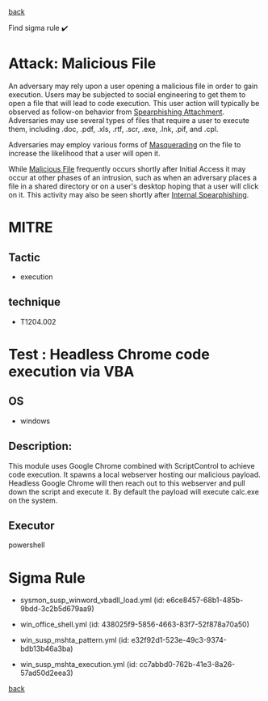 
[back](../index.md)

Find sigma rule :heavy_check_mark: 

# Attack: Malicious File 

An adversary may rely upon a user opening a malicious file in order to gain execution. Users may be subjected to social engineering to get them to open a file that will lead to code execution. This user action will typically be observed as follow-on behavior from [Spearphishing Attachment](https://attack.mitre.org/techniques/T1566/001). Adversaries may use several types of files that require a user to execute them, including .doc, .pdf, .xls, .rtf, .scr, .exe, .lnk, .pif, and .cpl.

Adversaries may employ various forms of [Masquerading](https://attack.mitre.org/techniques/T1036) on the file to increase the likelihood that a user will open it.

While [Malicious File](https://attack.mitre.org/techniques/T1204/002) frequently occurs shortly after Initial Access it may occur at other phases of an intrusion, such as when an adversary places a file in a shared directory or on a user's desktop hoping that a user will click on it. This activity may also be seen shortly after [Internal Spearphishing](https://attack.mitre.org/techniques/T1534).

# MITRE
## Tactic
  - execution


## technique
  - T1204.002


# Test : Headless Chrome code execution via VBA
## OS
  - windows


## Description:
This module uses Google Chrome combined with ScriptControl to achieve code execution. It spawns a local
webserver hosting our malicious payload. Headless Google Chrome will then reach out to this webserver
and pull down the script and execute it. By default the payload will execute calc.exe on the system.


## Executor
powershell

# Sigma Rule
 - sysmon_susp_winword_vbadll_load.yml (id: e6ce8457-68b1-485b-9bdd-3c2b5d679aa9)

 - win_office_shell.yml (id: 438025f9-5856-4663-83f7-52f878a70a50)

 - win_susp_mshta_pattern.yml (id: e32f92d1-523e-49c3-9374-bdb13b46a3ba)

 - win_susp_mshta_execution.yml (id: cc7abbd0-762b-41e3-8a26-57ad50d2eea3)



[back](../index.md)
